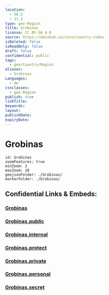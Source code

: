 ```yaml
---
location:
  - 56.5
  - 21.2
type: geo-Region
title: Grobinas
license: CC BY-SA 4.0
source: https://datahub.io/core/country-codes
isDeleted: false
isReadOnly: false
draft: false
confidential: public
tags:
  - geo/Country/Region
aliases:
  - Grobinas
Languages:
  - de
cssclasses:
  - geo-Region
publish: true
linkTitle:
keywords:
layout:
publishDate:
expiryDate:
---
```


# Grobinas

```leaflet
id: Grobinas
zoomFeatures: true 
minZoom: 2 
maxZoom: 18
geojsonFolder: ./Grobinas/
markerFolder: ./Grobinas/
```


## Confidential Links & Embeds: 

### [Grobinas](/_Standards/Earth/Continent/Europe/Europe~North/Latvia/Counties/Grobinas.md) 

### [Grobinas.public](/_public/Earth/Continent/Europe/Europe~North/Latvia/Counties/Grobinas.public.md) 

### [Grobinas.internal](/_internal/Earth/Continent/Europe/Europe~North/Latvia/Counties/Grobinas.internal.md) 

### [Grobinas.protect](/_protect/Earth/Continent/Europe/Europe~North/Latvia/Counties/Grobinas.protect.md) 

### [Grobinas.private](/_private/Earth/Continent/Europe/Europe~North/Latvia/Counties/Grobinas.private.md) 

### [Grobinas.personal](/_personal/Earth/Continent/Europe/Europe~North/Latvia/Counties/Grobinas.personal.md) 

### [Grobinas.secret](/_secret/Earth/Continent/Europe/Europe~North/Latvia/Counties/Grobinas.secret.md)

